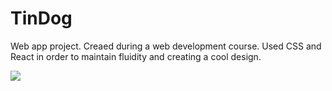 # TinDog
Web app project.
Creaed during a web development course.
Used CSS and React in order to maintain fluidity and creating a cool design.

![](images/screen1.png)
